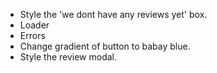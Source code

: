 - Style the 'we dont have any reviews yet' box.
- Loader
- Errors
- Change gradient of button to babay blue.
- Style the review modal.